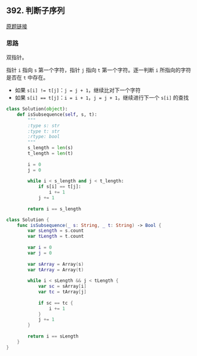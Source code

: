 ## 392. 判断子序列

[原题链接](https://leetcode-cn.com/problems/is-subsequence/)

### 思路

双指针。

指针 `i` 指向 `s` 第一个字符，指针 `j` 指向 `t` 第一个字符。逐一判断 `i` 所指向的字符是否在 `t` 中存在。

- 如果 `s[i] != t[j]`：`j = j + 1`，继续比对下一个字符
- 如果 `s[i] == t[j]`：`i = i + 1`，`j = j + 1`，继续进行下一个 `s[i]` 的查找

```python
class Solution(object):
    def isSubsequence(self, s, t):
        """
        :type s: str
        :type t: str
        :rtype: bool
        """
        s_length = len(s)
        t_length = len(t)
        
        i = 0
        j = 0
        
        while i < s_length and j < t_length:
            if s[i] == t[j]:
                i += 1
            j += 1
            
        return i == s_length
```

```swift
class Solution {
    func isSubsequence(_ s: String, _ t: String) -> Bool {
        var sLength = s.count
        var tLength = t.count
        
        var i = 0
        var j = 0
        
        var sArray = Array(s)
        var tArray = Array(t)
        
        while i < sLength && j < tLength {
            var sc = sArray[i]
            var tc = tArray[j]
            
            if sc == tc {
                i += 1
            }
            j += 1
        }
        
        return i == sLength
    }
}
```